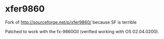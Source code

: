 # xfer9860

Fork of http://sourceforge.net/p/xfer9860/ because SF is terrible

Patched to work with the fx-9860GII (verified working with OS 02.04.0200).
